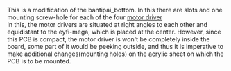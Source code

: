 This is a modification of the bantipai_bottom. In this there are slots and one mounting screw-hole for each of the four [motor driver](http://www.nex-robotics.com/products/motor-drivers/dc-motor-drivers/hercules-series-motor-drivers/hercules-lite-6v-36v-8amp-motor-driver.html)\
In this, the motor drivers are situated at right angles to each other and equidistant to the eyfi-mega, which is placed at the center.
However, since this PCB is compact, the motor driver is won't be completely inside the board, some part of it would be peeking outside, and thus it is imperative to make
additional changes(mounting holes) on the acrylic sheet on which the PCB is to be mounted.
